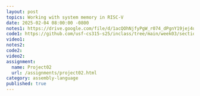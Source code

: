 ```yaml
---
layout: post
topics: Working with system memory in RISC-V
date: 2025-02-04 08:00:00 -0800
notes1: https://drive.google.com/file/d/1acQOhNjfyPgW_r074_dPgnY19jej4uUR/view?usp=sharing
code1: https://github.com/usf-cs315-s25/inclass/tree/main/week03/section01
video1: 
notes2: 
code2: 
video2: 
assignment:
  name: Project02
  url: /assignments/project02.html
category: assembly-language
published: true
---
```

